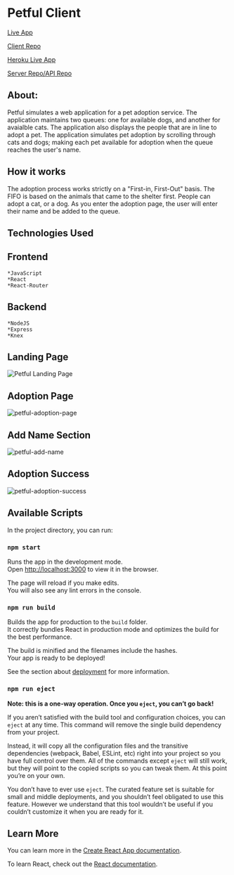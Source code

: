 # Petful Client
[Live App](https://petful-client-gamma.vercel.app)

[Client Repo](https://github.com/AngeloThinks/petful-client.git)

[Heroku Live App](https://pacific-chamber-02247.herokuapp.com)

[Server Repo/API Repo](https://github.com/AngeloThinks/petful-server.git)

## About:
Petful simulates a web application for a pet adoption service. The application maintains two queues: one for available dogs, and another for avaialble cats. The application also displays the people that are in line to adopt a pet. The application simulates pet adoption by scrolling through cats and dogs; making each pet available for adoption when the queue reaches the user's name. 

## How it works
The adoption process works strictly on a "First-in, First-Out" basis. The FIFO is based on the animals that came to the shelter first. People can adopt a cat, or a dog. As you enter the adoption page, the user will enter their name and be added to the queue. 

## Technologies Used
## Frontend
    *JavaScript
    *React
    *React-Router
## Backend
    *NodeJS
    *Express
    *Knex

## Landing Page
![Petful Landing Page](/screenshots/petful-landing-page.png)


## Adoption Page
![petful-adoption-page](/screenshots/petful-adoption-page.png)

## Add Name Section
![petful-add-name](/screenshots/petful-add-name.png)

## Adoption Success
![petful-adoption-success](/screenshots/petful-adoption-success.png)

## Available Scripts

In the project directory, you can run:

### `npm start`

Runs the app in the development mode.<br />
Open [http://localhost:3000](http://localhost:3000) to view it in the browser.

The page will reload if you make edits.<br />
You will also see any lint errors in the console.

### `npm run build`

Builds the app for production to the `build` folder.<br />
It correctly bundles React in production mode and optimizes the build for the best performance.

The build is minified and the filenames include the hashes.<br />
Your app is ready to be deployed!

See the section about [deployment](https://facebook.github.io/create-react-app/docs/deployment) for more information.

### `npm run eject`

**Note: this is a one-way operation. Once you `eject`, you can’t go back!**

If you aren’t satisfied with the build tool and configuration choices, you can `eject` at any time. This command will remove the single build dependency from your project.

Instead, it will copy all the configuration files and the transitive dependencies (webpack, Babel, ESLint, etc) right into your project so you have full control over them. All of the commands except `eject` will still work, but they will point to the copied scripts so you can tweak them. At this point you’re on your own.

You don’t have to ever use `eject`. The curated feature set is suitable for small and middle deployments, and you shouldn’t feel obligated to use this feature. However we understand that this tool wouldn’t be useful if you couldn’t customize it when you are ready for it.

## Learn More

You can learn more in the [Create React App documentation](https://facebook.github.io/create-react-app/docs/getting-started).

To learn React, check out the [React documentation](https://reactjs.org/).


